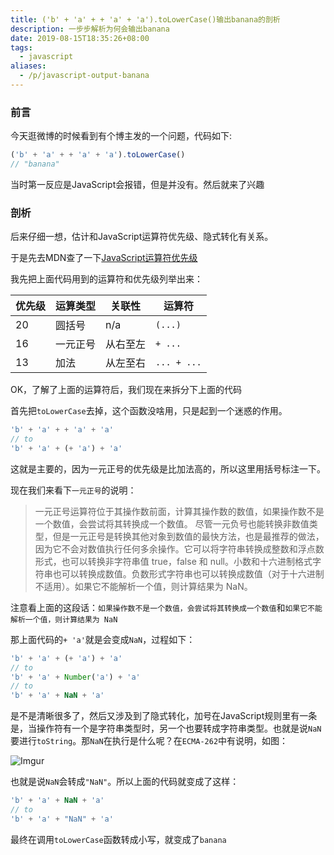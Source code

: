 ```yaml
---
title: ('b' + 'a' + + 'a' + 'a').toLowerCase()输出banana的剖析
description: 一步步解析为何会输出banana
date: 2019-08-15T18:35:26+08:00
tags:
  - javascript
aliases:
  - /p/javascript-output-banana
---
```


### 前言

今天逛微博的时候看到有个博主发的一个问题，代码如下:

```js
('b' + 'a' + + 'a' + 'a').toLowerCase()
// "banana"
```

当时第一反应是JavaScript会报错，但是并没有。然后就来了兴趣

### 剖析

后来仔细一想，估计和JavaScript运算符优先级、隐式转化有关系。

于是先去MDN查了一下[JavaScript运算符优先级](https://developer.mozilla.org/zh-CN/docs/Web/JavaScript/Reference/Operators/Operator_Precedence#Table)

我先把上面代码用到的运算符和优先级列举出来：

| 优先级 | 运算类型 | 关联性   | 运算符      |
| ------ | -------- | -------- | ----------- |
| 20     | 圆括号   | n/a      | `(...)`     |
| 16     | 一元正号 | 从右至左 | `+ ...`     |
| 13     | 加法     | 从左至右 | `... + ...` |

OK，了解了上面的运算符后，我们现在来拆分下上面的代码

首先把`toLowerCase`去掉，这个函数没啥用，只是起到一个迷惑的作用。

```js
'b' + 'a' + + 'a' + 'a'
// to
'b' + 'a' + (+ 'a') + 'a'
```

这就是主要的，因为一元正号的优先级是比加法高的，所以这里用括号标注一下。

现在我们来看下`一元正号`的说明：

> 一元正号运算符位于其操作数前面，计算其操作数的数值，如果操作数不是一个数值，会尝试将其转换成一个数值。 尽管一元负号也能转换非数值类型，但是一元正号是转换其他对象到数值的最快方法，也是最推荐的做法，因为它不会对数值执行任何多余操作。它可以将字符串转换成整数和浮点数形式，也可以转换非字符串值 true，false 和 null。小数和十六进制格式字符串也可以转换成数值。负数形式字符串也可以转换成数值（对于十六进制不适用）。如果它不能解析一个值，则计算结果为 NaN。

注意看上面的这段话：`如果操作数不是一个数值，会尝试将其转换成一个数值`和`如果它不能解析一个值，则计算结果为 NaN`

那上面代码的`+ 'a'`就是会变成`NaN`，过程如下：

```js
'b' + 'a' + (+ 'a') + 'a'
// to
'b' + 'a' + Number('a') + 'a'
// to
'b' + 'a' + NaN + 'a'
```

是不是清晰很多了，然后又涉及到了隐式转化，加号在JavaScript规则里有一条是，当操作符有一个是字符串类型时，另一个也要转成字符串类型。也就是说`NaN`要进行`toString`。那`NaN`在执行是什么呢？在`ECMA-262`中有说明，如图：

![Imgur](/images/javascript-output-banana/1.png)

也就是说`NaN`会转成`"NaN"`。所以上面的代码就变成了这样：

```js
'b' + 'a' + NaN + 'a'
// to
'b' + 'a' + "NaN" + 'a'
```

最终在调用`toLowerCase`函数转成小写，就变成了`banana`
